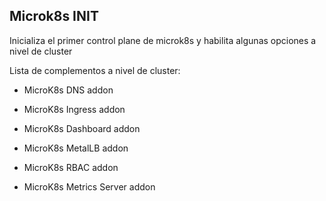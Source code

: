 ## Microk8s INIT

Inicializa el primer control plane de microk8s y habilita algunas opciones a nivel de cluster

Lista de complementos a nivel de cluster:

- MicroK8s DNS addon

- MicroK8s Ingress addon

- MicroK8s Dashboard addon

- MicroK8s MetalLB addon

- MicroK8s RBAC addon

- MicroK8s Metrics Server addon